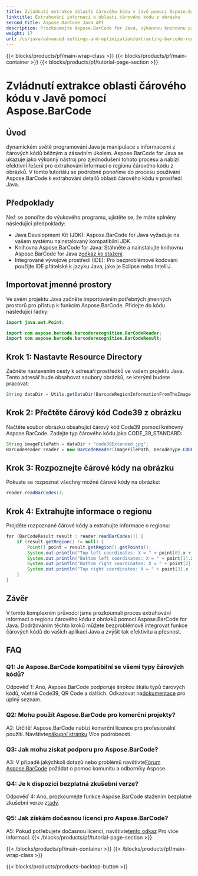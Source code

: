 ```yaml
---
title: Zvládnutí extrakce oblasti čárového kódu v Javě pomocí Aspose.BarCode
linktitle: Extrahování informací o oblasti čárového kódu z obrázku
second_title: Aspose.BarCode Java API
description: Prozkoumejte Aspose.BarCode for Java, výkonnou knihovnu pro extrahování detailů oblasti čárového kódu bez námahy. Vylepšete své Java aplikace s přesností.
weight: 17
url: /cs/java/advanced-settings-and-optimization/extracting-barcode-region-information/
---
```


{{< blocks/products/pf/main-wrap-class >}}
{{< blocks/products/pf/main-container >}}
{{< blocks/products/pf/tutorial-page-section >}}

# Zvládnutí extrakce oblasti čárového kódu v Javě pomocí Aspose.BarCode

## Úvod

dynamickém světě programování Java je manipulace s informacemi z čárových kódů běžným a zásadním úkolem. Aspose.BarCode for Java se ukazuje jako výkonný nástroj pro zjednodušení tohoto procesu a nabízí efektivní řešení pro extrahování informací o regionu čárového kódu z obrázků. V tomto tutoriálu se podrobně ponoříme do procesu používání Aspose.BarCode k extrahování detailů oblasti čárového kódu v prostředí Java.

## Předpoklady

Než se ponoříte do výukového programu, ujistěte se, že máte splněny následující předpoklady:

- Java Development Kit (JDK): Aspose.BarCode for Java vyžaduje na vašem systému nainstalovaný kompatibilní JDK.
-  Knihovna Aspose.BarCode for Java: Stáhněte a nainstalujte knihovnu Aspose.BarCode for Java z[odkaz ke stažení](https://releases.aspose.com/barcode/java/).
- Integrované vývojové prostředí (IDE): Pro bezproblémové kódování použijte IDE přátelské k jazyku Java, jako je Eclipse nebo IntelliJ.

## Importovat jmenné prostory

Ve svém projektu Java začněte importováním potřebných jmenných prostorů pro přístup k funkcím Aspose.BarCode. Přidejte do kódu následující řádky:

```java
import java.awt.Point;

import com.aspose.barcode.barcoderecognition.BarCodeReader;
import com.aspose.barcode.barcoderecognition.BarCodeResult;


```

## Krok 1: Nastavte Resource Directory

Začněte nastavením cesty k adresáři prostředků ve vašem projektu Java. Tento adresář bude obsahovat soubory obrázků, se kterými budete pracovat:

```java
String dataDir = Utils.getDataDir(BarcodeRegionInformationFromTheImage.class) + "BarcodeReader/advanced_features/";
```

## Krok 2: Přečtěte čárový kód Code39 z obrázku

Načtěte soubor obrázku obsahující čárový kód Code39 pomocí knihovny Aspose.BarCode. Zadejte typ čárového kódu jako CODE_39_STANDARD:

```java
String imageFilePath = dataDir + "code39Extended.jpg";
BarCodeReader reader = new BarCodeReader(imageFilePath, DecodeType.CODE_39_STANDARD);
```

## Krok 3: Rozpoznejte čárové kódy na obrázku

Pokuste se rozpoznat všechny možné čárové kódy na obrázku:

```java
reader.readBarCodes();
```

## Krok 4: Extrahujte informace o regionu

Projděte rozpoznané čárové kódy a extrahujte informace o regionu:

```java
for (BarCodeResult result : reader.readBarCodes()) {
    if (result.getRegion() != null) {
        Point[] point = result.getRegion().getPoints();
        System.out.println("Top left coordinates: X = " + point[0].x + ", Y = " + point[0].y);
        System.out.println("Bottom left coordinates: X = " + point[1].x + ", Y = " + point[1].y);
        System.out.println("Bottom right coordinates: X = " + point[2].x + ", Y = " + point[2].y);
        System.out.println("Top right coordinates: X = " + point[3].x + ", Y = " + point[3].y);
    }
}
```

## Závěr

V tomto komplexním průvodci jsme prozkoumali proces extrahování informací o regionu čárového kódu z obrázků pomocí Aspose.BarCode for Java. Dodržováním těchto kroků můžete bezproblémově integrovat funkce čárových kódů do vašich aplikací Java a zvýšit tak efektivitu a přesnost.

## FAQ

### Q1: Je Aspose.BarCode kompatibilní se všemi typy čárových kódů?

 Odpověď 1: Ano, Aspose.BarCode podporuje širokou škálu typů čárových kódů, včetně Code39, QR Code a dalších. Odkazovat na[dokumentace](https://reference.aspose.com/barcode/java/) pro úplný seznam.

### Q2: Mohu použít Aspose.BarCode pro komerční projekty?

 A2: Určitě! Aspose.BarCode nabízí komerční licence pro profesionální použití. Navštivte[nákupní stránku](https://purchase.aspose.com/buy) Více podrobností.

### Q3: Jak mohu získat podporu pro Aspose.BarCode?

 A3: V případě jakýchkoli dotazů nebo problémů navštivte[Fórum Aspose.BarCode](https://forum.aspose.com/c/barcode/13) požádat o pomoc komunitu a odborníky Aspose.

### Q4: Je k dispozici bezplatná zkušební verze?

 Odpověď 4: Ano, prozkoumejte funkce Aspose.BarCode stažením bezplatné zkušební verze z[tady](https://releases.aspose.com/).

### Q5: Jak získám dočasnou licenci pro Aspose.BarCode?

 A5: Pokud potřebujete dočasnou licenci, navštivte[tento odkaz](https://purchase.aspose.com/temporary-license/) Pro více informací.
{{< /blocks/products/pf/tutorial-page-section >}}

{{< /blocks/products/pf/main-container >}}
{{< /blocks/products/pf/main-wrap-class >}}

{{< blocks/products/products-backtop-button >}}
